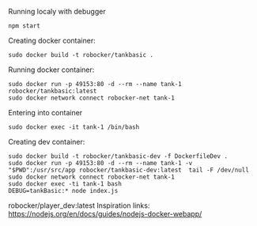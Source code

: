 Running localy with debugger

```
npm start
```

Creating docker container:

```
sudo docker build -t robocker/tankbasic .
```


Running docker container:
```
sudo docker run -p 49153:80 -d --rm --name tank-1 robocker/tankbasic:latest
sudo docker network connect robocker-net tank-1
```

Entering into container
```
sudo docker exec -it tank-1 /bin/bash
```

Creating dev container:

```
sudo docker build -t robocker/tankbasic-dev -f DockerfileDev .
sudo docker run -p 49153:80 -d --rm --name tank-1 -v "$PWD":/usr/src/app robocker/tankbasic-dev:latest  tail -F /dev/null
sudo docker network connect robocker-net tank-1
sudo docker exec -ti tank-1 bash
DEBUG=tankBasic:* node index.js
```
 robocker/player_dev:latest
Inspiration links: https://nodejs.org/en/docs/guides/nodejs-docker-webapp/
